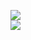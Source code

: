 [![](https://img.shields.io/badge/Made%20With-Github%20Spray-lightgrey.svg?style=for-the-badge&logo=github)](https://github.com/Annihil/github-spray#20007)  
[![](https://i.imgur.com/2DrTn0Z.gif)](https://github.com/Annihil/github-spray)